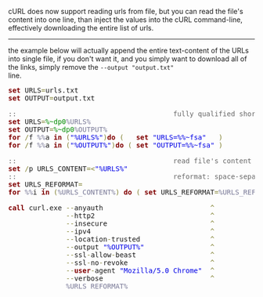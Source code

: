 cURL does now support reading urls from file,
but you can read the file's content into one line,
than inject the values into the cURL command-line,
effectively downloading the entire list of urls.

<!--more-->
<hr/>

the example below will actually append the entire text-content of the URLs into single file,
if you don't want it, and you simply want to download all of the links,
simply remove the <code>--output "output.txt" </code> line.

<pre>
<span style='color:#800000; font-weight:bold; '>set</span> URLS<span style='color:#808030; '>=</span>urls.txt
<span style='color:#800000; font-weight:bold; '>set</span> OUTPUT<span style='color:#808030; '>=</span>output.txt

<span style='color:#696969; '>::                                      fully qualified short path (fix)</span>
<span style='color:#800000; font-weight:bold; '>set</span> URLS<span style='color:#808030; '>=</span><span style='color:#008c00; '>%~dp0</span><span style='color:#797997; '>%URLS%</span>
<span style='color:#800000; font-weight:bold; '>set</span> OUTPUT<span style='color:#808030; '>=</span><span style='color:#008c00; '>%~dp0</span><span style='color:#797997; '>%OUTPUT%</span>
<span style='color:#800000; font-weight:bold; '>for</span> <span style='color:#808030; '>/</span>f <span style='color:#797997; '>%%</span>a <span style='color:#800000; font-weight:bold; '>in</span> <span style='color:#808030; '>(</span><span style='color:#0000e6; '>"%URLS%"</span><span style='color:#808030; '>)</span><span style='color:#800000; font-weight:bold; '>do</span> <span style='color:#808030; '>(</span>   <span style='color:#800000; font-weight:bold; '>set</span> <span style='color:#0000e6; '>"URLS=%%~fsa"</span>   <span style='color:#808030; '>)</span>
<span style='color:#800000; font-weight:bold; '>for</span> <span style='color:#808030; '>/</span>f <span style='color:#797997; '>%%</span>a <span style='color:#800000; font-weight:bold; '>in</span> <span style='color:#808030; '>(</span><span style='color:#0000e6; '>"%OUTPUT%"</span><span style='color:#808030; '>)</span><span style='color:#800000; font-weight:bold; '>do</span> <span style='color:#808030; '>(</span> <span style='color:#800000; font-weight:bold; '>set</span> <span style='color:#0000e6; '>"OUTPUT=%%~fsa"</span> <span style='color:#808030; '>)</span>

<span style='color:#696969; '>::                                      read file's content (newline separated)</span>
<span style='color:#800000; font-weight:bold; '>set</span> <span style='color:#808030; '>/</span>p URLS_CONTENT<span style='color:#808030; '>=</span><span style='color:#808030; '>&lt;</span><span style='color:#0000e6; '>"%URLS%"</span>
<span style='color:#696969; '>::                                      reformat: space-separated, " wrapped.</span>
<span style='color:#800000; font-weight:bold; '>set</span> URLS_REFORMAT<span style='color:#808030; '>=</span>
<span style='color:#800000; font-weight:bold; '>for</span> <span style='color:#797997; '>%%</span>i <span style='color:#800000; font-weight:bold; '>in</span> <span style='color:#808030; '>(</span><span style='color:#797997; '>%URLS_CONTENT%</span><span style='color:#808030; '>)</span> <span style='color:#800000; font-weight:bold; '>do</span> <span style='color:#808030; '>(</span> <span style='color:#800000; font-weight:bold; '>set</span> URLS_REFORMAT<span style='color:#808030; '>=</span><span style='color:#797997; '>%URLS_REFORMAT%</span>  <span style='color:#0000e6; '>"%%i"</span> <span style='color:#808030; '>)</span>

<span style='color:#800000; font-weight:bold; '>call</span> curl.exe <span style='color:#808030; '>-</span><span style='color:#808030; '>-</span>anyauth                          <span style='color:#808030; '>^</span>
              <span style='color:#808030; '>-</span><span style='color:#808030; '>-</span>http2                            <span style='color:#808030; '>^</span>
              <span style='color:#808030; '>-</span><span style='color:#808030; '>-</span>insecure                         <span style='color:#808030; '>^</span>
              <span style='color:#808030; '>-</span><span style='color:#808030; '>-</span>ipv4                             <span style='color:#808030; '>^</span>
              <span style='color:#808030; '>-</span><span style='color:#808030; '>-</span>location<span style='color:#808030; '>-</span>trusted                 <span style='color:#808030; '>^</span>
              <span style='color:#808030; '>-</span><span style='color:#808030; '>-</span>output <span style='color:#0000e6; '>"%OUTPUT%"</span>                <span style='color:#808030; '>^</span>
              <span style='color:#808030; '>-</span><span style='color:#808030; '>-</span>ssl<span style='color:#808030; '>-</span>allow<span style='color:#808030; '>-</span>beast                  <span style='color:#808030; '>^</span>
              <span style='color:#808030; '>-</span><span style='color:#808030; '>-</span>ssl<span style='color:#808030; '>-</span>no<span style='color:#808030; '>-</span>revoke                    <span style='color:#808030; '>^</span>
              <span style='color:#808030; '>-</span><span style='color:#808030; '>-</span><span style='color:#800000; font-weight:bold; '>user</span><span style='color:#808030; '>-</span>agent <span style='color:#0000e6; '>"Mozilla/5.0 Chrome"</span>  <span style='color:#808030; '>^</span>
              <span style='color:#808030; '>-</span><span style='color:#808030; '>-</span>verbose                          <span style='color:#808030; '>^</span>
              <span style='color:#797997; '>%URLS_REFORMAT%</span>
</pre>
